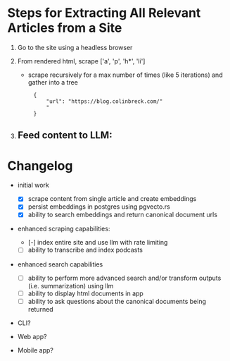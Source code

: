 # Steps for Extracting All Relevant Articles from a Site

1. Go to the site using a headless browser
2. From rendered html, scrape ['a', 'p', 'h*', 'li']

   - scrape recursively for a max number of times (like 5 iterations) and gather into a tree

   ```
        {
            "url": "https://blog.colinbreck.com/"
            "
        }
   ```

3. ## Feed content to LLM:

# Changelog

- initial work

  - [x] scrape content from single article and create embeddings
  - [x] persist embeddings in postgres using pgvecto.rs
  - [x] ability to search embeddings and return canonical document urls

- enhanced scraping capabilities:

  - [-] index entire site and use llm with rate limiting
  - [ ] ability to transcribe and index podcasts

- enhanced search capabilities

  - [ ] ability to perform more advanced search and/or transform outputs (i.e. summarization) using llm
  - [ ] ability to display html documents in app
  - [ ] ability to ask questions about the canonical documents being returned

- CLI?
- Web app?
- Mobile app?

